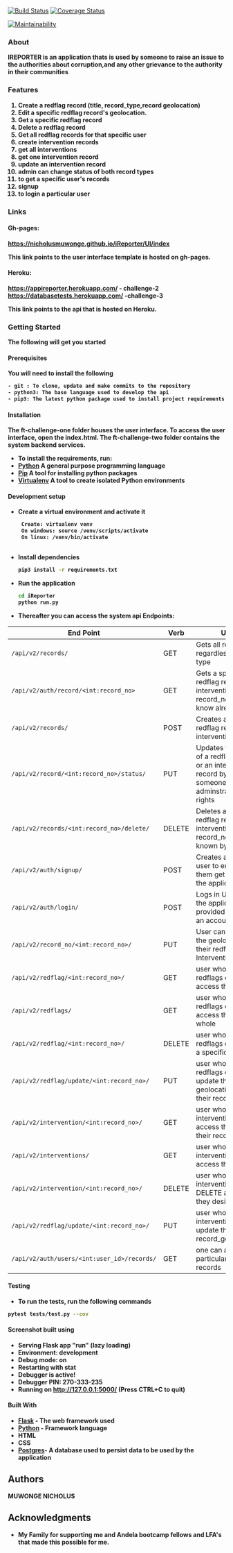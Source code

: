 [![Build Status](https://travis-ci.com/NicholusMuwonge/iReporter.svg?branch=ft-challenge-three)](https://travis-ci.com/NicholusMuwonge/iReporter)
[![Coverage Status](https://coveralls.io/repos/github/NicholusMuwonge/level_up-/badge.svg?branch=ft-challenge-three)](https://coveralls.io/github/NicholusMuwonge/level_up-?branch=ft-challenge-three)

[![Maintainability](https://api.codeclimate.com/v1/badges/95c6a67ee8716ddebf6b/maintainability)](https://codeclimate.com/github/NicholusMuwonge/iReporter/maintainability)




### About
<strong>IREPORTER<strong> is an application thats is used by someone to raise an issue to the authorities about corruption,and any other grievance to the authority in their communities

### Features
1. Create a redflag record (title, record_type,record geolocation)
2. Edit a specific redflag record's geolocation.
3. Get a specific redflag record
4. Delete a redflag record
5. Get all redflag records for that specific user
6. create intervention records 
7. get all interventions
8. get one intervention record
9. update an intervention record
10. admin can change status of both record types
11. to get a specific user's records
12. signup
13. to login a particular user



### Links

#### Gh-pages:  
https://nicholusmuwonge.github.io/iReporter/UI/index

This link points to the user interface template is hosted on gh-pages.

#### Heroku:    
https://appireporter.herokuapp.com/ - challenge-2
https://databasetests.herokuapp.com/ -challenge-3

This link points to the api that is hosted on Heroku.

### Getting Started 
The following will get you started
#### Prerequisites
You will need to install the following

```bash
- git : To clone, update and make commits to the repository
- python3: The base language used to develop the api
- pip3: The latest python package used to install project requirements
```
#### Installation
The ft-challenge-one folder houses the user interface. To access the user interface, open the index.html.
The ft-challenge-two folder contains the system backend services.
- To install the requirements, run:
- [Python](https://www.python.org/) A general purpose programming language
- [Pip](https://pypi.org/project/pip/) A tool for installing python packages
- [Virtualenv](https://virtualenv.pypa.io/en/stable/)  A tool to create isolated Python environments


#### Development setup
- Create a virtual environment and activate it
    ```bash
     Create: virtualenv venv
     On windows: source /venv/scripts/activate
     On linux: /venv/bin/activate
     
    ```
- Install dependencies 
    ```bash
    pip3 install -r requirements.txt
    ```
- Run the application
    ```bash
    cd iReporter
    python run.py
    ```
- Thereafter you can access the system api Endpoints:

| End Point                                           | Verb |Use                                       |
| ----------------------------------------------------|------|------------------------------------------|
|`/api/v2/records/`                                   |GET   |Gets all records  regardless the type                |
|`/api/v2/auth/record/<int:record_no>`                    |GET   |Gets a specific redflag record  or intervention whose record_no they know already          |
|`/api/v2/records/`                                   |POST  |Creates a new redflag record or intervention record              |
|`/api/v2/record/<int:record_no>/status/`             |PUT   |Updates the status of a redflag record or an intervention record by someone with adminstration rights   |
|`/api/v2/records/<int:record_no>/delete/`            |DELETE|Deletes a specific redflag record or intervention whose record_no is well known by the user        |
|`/api/v2/auth/signup/`                               |POST  | Creates a new user to enable them get access to the application|
|`/api/v2/auth/login/`                                |POST  | Logs in User into the application provided they got an account already |
|`/api/v2/record_no/<int:record_no>/`                 |PUT   | User can change the geolocation of their redflags or Interventions     |
|`/api/v2/redflag/<int:record_no>/`                   |GET   | user who created redflags can access them                              |
|`/api/v2/redflags/`                                  |GET   | user who created redflags can access them as a whole                           |
|`/api/v2/redflag/<int:record_no>/`                   |DELETE| user who created redflags can delete a specific redflag                              |
|`/api/v2/redflag/update/<int:record_no>/`            |PUT| user who created redflags can update their geolocation using their record_no|
|`/api/v2/intervention/<int:record_no>/`              |GET   | user who created interventions can access them by their record_no       |
|`/api/v2/interventions/`                             |GET   | user who created interventions can access them all                        |
|`/api/v2/intervention/<int:record_no>/`              |DELETE| user who created interventions can DELETE a record they desire            |
|`/api/v2/redflag/update/<int:record_no>/`            |PUT| user who created interventions can update their record_geolocation     |
|`/api/v2/auth/users/<int:user_id>/records/`          |GET| one can access a particular user's records    |

#### Testing

- To run the tests, run the following commands

```bash
pytest tests/test.py --cov 
```
#### Screenshot built using
* Serving Flask app "run" (lazy loading)
* Environment: development
* Debug mode: on
* Restarting with stat
* Debugger is active!
* Debugger PIN: 270-333-235
* Running on http://127.0.0.1:5000/ (Press CTRL+C to quit)


#### Built With

* [Flask](http://flask.pocoo.org/docs/1.0/) - The web framework used
* [Python](https://www.python.org/) - Framework language
* HTML
* CSS
* [Postgres](https://www.postgresql.org/)- A database used to persist data to be used by the application

## Authors

<strong> MUWONGE NICHOLUS <strong>

## Acknowledgments

* My Family for supporting me and Andela bootcamp fellows and LFA's that made this possible for me.

